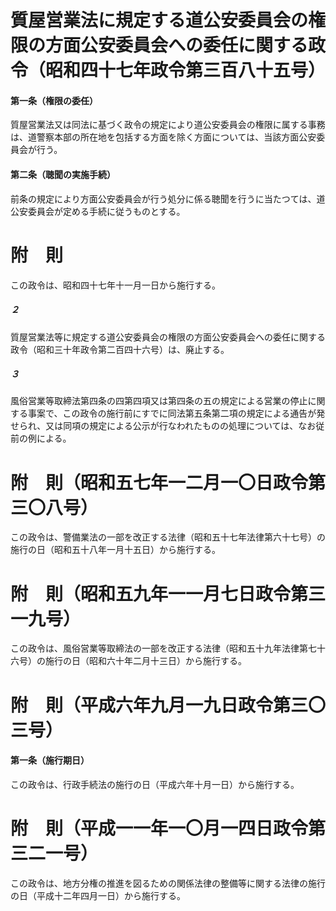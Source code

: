 # 質屋営業法に規定する道公安委員会の権限の方面公安委員会への委任に関する政令（昭和四十七年政令第三百八十五号）
#### 第一条（権限の委任）
質屋営業法又は同法に基づく政令の規定により道公安委員会の権限に属する事務は、道警察本部の所在地を包括する方面を除く方面については、当該方面公安委員会が行う。
#### 第二条（聴聞の実施手続）
前条の規定により方面公安委員会が行う処分に係る聴聞を行うに当たつては、道公安委員会が定める手続に従うものとする。
# 附　則
この政令は、昭和四十七年十一月一日から施行する。
##### ２
質屋営業法等に規定する道公安委員会の権限の方面公安委員会への委任に関する政令（昭和三十年政令第二百四十六号）は、廃止する。
##### ３
風俗営業等取締法第四条の四第四項又は第四条の五の規定による営業の停止に関する事案で、この政令の施行前にすでに同法第五条第二項の規定による通告が発せられ、又は同項の規定による公示が行なわれたものの処理については、なお従前の例による。
# 附　則（昭和五七年一二月一〇日政令第三〇八号）
この政令は、警備業法の一部を改正する法律（昭和五十七年法律第六十七号）の施行の日（昭和五十八年一月十五日）から施行する。
# 附　則（昭和五九年一一月七日政令第三一九号）
この政令は、風俗営業等取締法の一部を改正する法律（昭和五十九年法律第七十六号）の施行の日（昭和六十年二月十三日）から施行する。
# 附　則（平成六年九月一九日政令第三〇三号）
#### 第一条（施行期日）
この政令は、行政手続法の施行の日（平成六年十月一日）から施行する。
# 附　則（平成一一年一〇月一四日政令第三二一号）
この政令は、地方分権の推進を図るための関係法律の整備等に関する法律の施行の日（平成十二年四月一日）から施行する。
